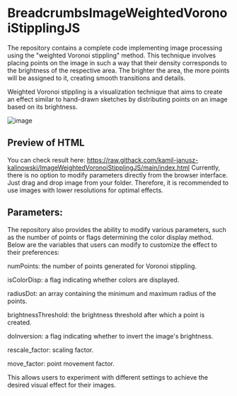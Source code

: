 # BreadcrumbsImageWeightedVoronoiStipplingJS

The repository contains a complete code implementing image processing using the "weighted Voronoi stippling" method. This technique involves placing points on the image in such a way that their density corresponds to the brightness of the respective area. The brighter the area, the more points will be assigned to it, creating smooth transitions and details.

Weighted Voronoi stippling is a visualization technique that aims to create an effect similar to hand-drawn sketches by distributing points on an image based on its brightness.

![image](https://github.com/kamil-janusz-kalinowski/ImageWeightedVoronoiStipplingJS/assets/143912944/d5a22b6f-e435-4732-8a2a-5f2e33168007)

## Preview of HTML
You can check result here: https://raw.githack.com/kamil-janusz-kalinowski/ImageWeightedVoronoiStipplingJS/main/index.html
Currently, there is no option to modify parameters directly from the browser interface. Just drag and drop image from your folder. Therefore, it is recommended to use images with lower resolutions for optimal effects.

## Parameters:
The repository also provides the ability to modify various parameters, such as the number of points or flags determining the color display method. Below are the variables that users can modify to customize the effect to their preferences:

numPoints: the number of points generated for Voronoi stippling.

isColorDisp: a flag indicating whether colors are displayed.

radiusDot: an array containing the minimum and maximum radius of the points.

brightnessThreshold: the brightness threshold after which a point is created.

doInversion: a flag indicating whether to invert the image's brightness.

rescale_factor: scaling factor.

move_factor: point movement factor.

This allows users to experiment with different settings to achieve the desired visual effect for their images.
